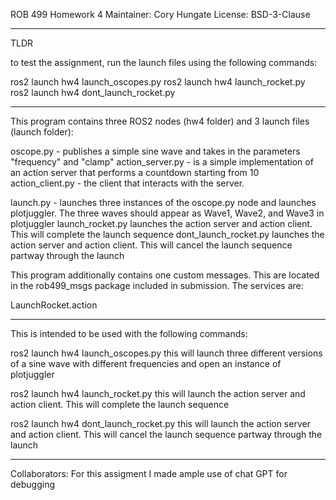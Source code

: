 ROB 499 Homework 4
Maintainer: Cory Hungate
License: BSD-3-Clause

-------------------------------------------------------------------------------
TLDR

to test the assignment, run the launch files using the following commands:

ros2 launch hw4 launch_oscopes.py
ros2 launch hw4 launch_rocket.py
ros2 launch hw4 dont_launch_rocket.py

-------------------------------------------------------------------------------
This program contains three ROS2 nodes (hw4 folder) and 3 launch files (launch folder):

oscope.py - publishes a simple sine wave and takes in the parameters "frequency" and "clamp"
action_server.py - is a simple implementation of an action server that performs a countdown starting from 10
action_client.py - the client that interacts with the server. 

launch.py - launches three instances of the oscope.py node and launches plotjuggler. The three waves should appear as Wave1, Wave2, and Wave3 in plotjuggler
launch_rocket.py launches the action server and action client. This will complete the launch sequence 
dont_launch_rocket.py launches the action server and action client. This will cancel the launch sequence partway through the launch

This program additionally contains one custom messages. This are located in the rob499_msgs package included in submission. The services are:

LaunchRocket.action

-------------------------------------------------------------------------------
This is intended to be used with the following commands:

ros2 launch hw4 launch_oscopes.py
    this will launch three different versions of a sine wave with different frequencies and open an instance of plotjuggler

ros2 launch hw4 launch_rocket.py
	this will launch the action server and action client. This will complete the launch sequence 

ros2 launch hw4 dont_launch_rocket.py
	this will launch the action server and action client. This will cancel the launch sequence partway through the launch
        
-------------------------------------------------------------------------------
Collaborators:
For this assigment I made ample use of chat GPT for debugging